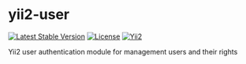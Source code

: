 # yii2-user

[![Latest Stable Version](https://poser.pugx.org/zakharov-andrew/yii2-user/v/stable)](https://packagist.org/packages/zakharov-andrew/yii2-category)
[![License](https://poser.pugx.org/zakharov-andrew/yii2-user/license)](https://packagist.org/packages/zakharov-andrew/yii2-category)
[![Yii2](https://img.shields.io/badge/Powered_by-Yii_Framework-green.svg?style=flat)](http://www.yiiframework.com/)

Yii2 user authentication module for management users and their rights
